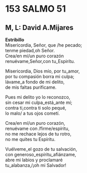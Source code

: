 # 153 SALMO 51

## M, L: David A.Mijares

**Estribillo**  
Misericordia, Señor, que /he pecado;  
tenme piedad,oh Señor.  
Crea/en mi/un puro corazón  
renuévame,Señor,con tu_Espirítu.  

Misericordia, Dios mío, por tu_amor,  
por tu compasión borra mi culpa;  
lávame_a fondo de mi delito,  
de mis faltas purificame.  

Pues mi delito yo lo reconozco,  
sin cesar mi culpa_está_ante mí;  
contra ti,contra ti solo pequé,  
lo malo/ a tus ojos cometí.  

Crea/en mí/un puro corazón,  
renuévame con /firme/espíritu,  
no me rechace lejos de tu rotro,  
no me quites tu Espíritu.  

Vuélveme_el gozo de tu salvación,  
con generoso_espíritu_afiánzame,  
abre mi labios y proclamaré  
tu_alabanza,/¡oh mi Salvador!  

